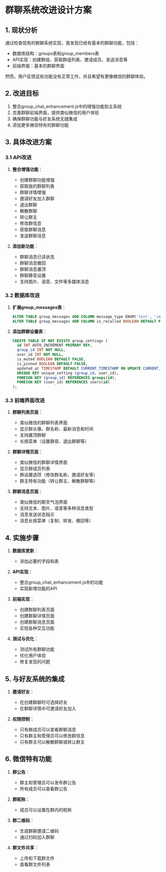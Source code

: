 # 群聊系统改进设计方案

## 1. 现状分析

通过检查现有的群聊系统实现，我发现已经有基本的群聊功能，包括：

- 数据库结构：groups表和group_members表
- API实现：创建群组、获取群组列表、邀请成员、发送消息等
- 前端界面：基本的群聊界面

然而，用户反馈这些功能没有正常工作，并且希望有更像微信的群聊体验。

## 2. 改进目标

1. 整合group_chat_enhancement.js中的增强功能到主系统
2. 完善群聊前端界面，提供类似微信的用户体验
3. 确保群聊功能与好友系统无缝集成
4. 添加更多微信特有的群聊功能

## 3. 具体改进方案

### 3.1 API改进

1. **整合增强功能**：
   - 创建群聊功能增强
   - 获取我的群聊列表
   - 群聊详情增强
   - 邀请好友加入群聊
   - 退出群聊
   - 解散群聊
   - 转让群主
   - 修改群信息
   - 获取群聊消息
   - 发送群聊消息

2. **添加新功能**：
   - 群聊消息已读状态
   - 群聊消息撤回
   - 群聊消息置顶
   - 群聊静音设置
   - 支持图片、语音、文件等多媒体消息

### 3.2 数据库改进

1. **扩展group_messages表**：
   ```sql
   ALTER TABLE group_messages ADD COLUMN message_type ENUM('text', 'image', 'voice', 'file') DEFAULT 'text';
   ALTER TABLE group_messages ADD COLUMN is_recalled BOOLEAN DEFAULT FALSE;
   ```

2. **添加群聊设置表**：
   ```sql
   CREATE TABLE IF NOT EXISTS group_settings (
     id INT AUTO_INCREMENT PRIMARY KEY,
     group_id INT NOT NULL,
     user_id INT NOT NULL,
     is_muted BOOLEAN DEFAULT FALSE,
     is_pinned BOOLEAN DEFAULT FALSE,
     updated_at TIMESTAMP DEFAULT CURRENT_TIMESTAMP ON UPDATE CURRENT_TIMESTAMP,
     UNIQUE KEY unique_setting (group_id, user_id),
     FOREIGN KEY (group_id) REFERENCES groups(id),
     FOREIGN KEY (user_id) REFERENCES users(id)
   );
   ```

### 3.3 前端界面改进

1. **群聊列表页面**：
   - 类似微信的群聊列表界面
   - 显示群头像、群名称、最新消息和时间
   - 支持置顶群聊
   - 长按菜单（设置静音、退出群聊等）

2. **群聊详情页面**：
   - 类似微信的群聊详情界面
   - 显示群成员列表
   - 群设置选项（修改群名称、邀请好友等）
   - 群主特有功能（转让群主、解散群聊等）

3. **群聊消息页面**：
   - 类似微信的聊天气泡界面
   - 支持文本、图片、语音等多种消息类型
   - 消息发送状态指示
   - 消息长按菜单（复制、转发、撤回等）

## 4. 实施步骤

1. **数据库更新**：
   - 添加必要的字段和表

2. **API实现**：
   - 整合group_chat_enhancement.js中的功能
   - 实现新增功能的API

3. **前端实现**：
   - 创建群聊列表页面
   - 创建群聊详情页面
   - 创建群聊消息页面
   - 实现各种交互功能

4. **测试与优化**：
   - 测试所有群聊功能
   - 优化用户体验
   - 修复发现的问题

## 5. 与好友系统的集成

1. **邀请好友**：
   - 在创建群聊时可选择好友
   - 在群聊详情中可邀请好友加入

2. **权限控制**：
   - 只有群成员可以查看群聊消息
   - 只有群主和管理员可以修改群信息
   - 只有群主可以解散群聊或转让群主

## 6. 微信特有功能

1. **群公告**：
   - 群主和管理员可以发布群公告
   - 所有成员可以查看群公告

2. **群昵称**：
   - 成员可以设置在群内的昵称

3. **群二维码**：
   - 生成群聊邀请二维码
   - 通过扫码加入群聊

4. **群文件共享**：
   - 上传和下载群文件
   - 查看群文件列表
